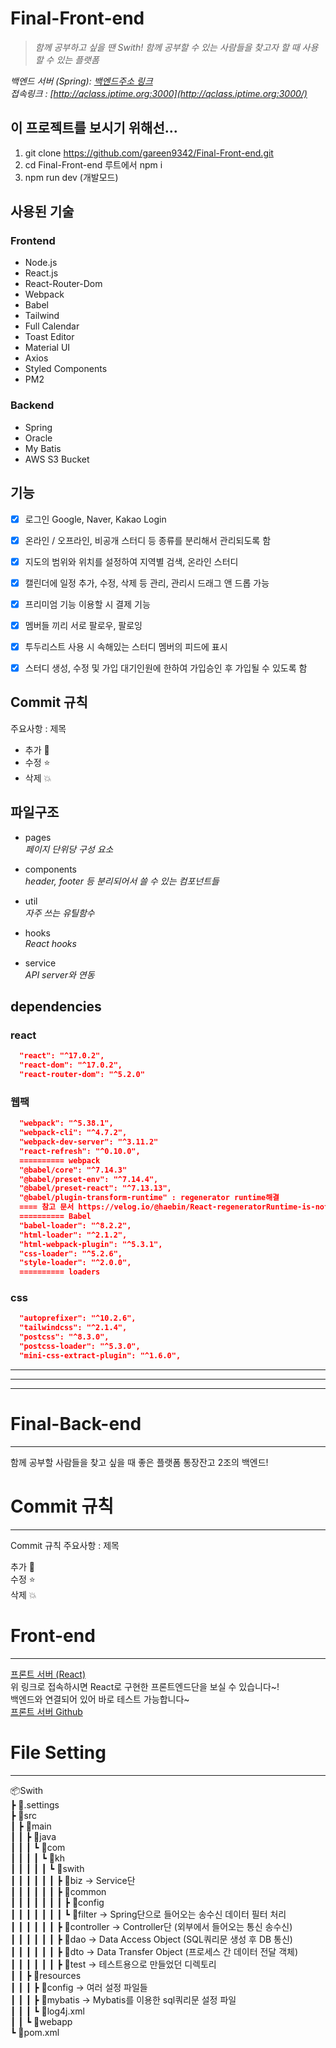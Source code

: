 # Final-Front-end

> _함께 공부하고 싶을 땐 Swith! 함께 공부할 수 있는 사람들을 찾고자 할 때 사용할 수 있는 플랫폼_    

_백엔드 서버 (Spring): [백엔드주소 링크](https://github.com/l4279625/Final-Back-end)_     
_접속링크 : [http://qclass.iptime.org:3000](http://qclass.iptime.org:3000/)_    

## 이 프로젝트를 보시기 위해선...

1. git clone https://github.com/gareen9342/Final-Front-end.git    
2. cd Final-Front-end 루트에서 npm i   
3. npm run dev (개발모드)    

## 사용된 기술   

### Frontend

- Node.js    
- React.js    
- React-Router-Dom
- Webpack    
- Babel    
- Tailwind    
- Full Calendar    
- Toast Editor   
- Material UI    
- Axios    
- Styled Components
- PM2       

### Backend   

- Spring    
- Oracle   
- My Batis    
- AWS S3 Bucket    

## 기능   

- [x] 로그인 Google, Naver, Kakao Login    
- [x] 온라인 / 오프라인, 비공개 스터디 등 종류를 분리해서 관리되도록 함    
- [x] 지도의 범위와 위치를 설정하여 지역별 검색, 온라인 스터디    
- [x] 캘린더에 일정 추가, 수정, 삭제 등 관리, 관리시 드래그 앤 드롭 가능    
- [x] 프리미엄 기능 이용할 시 결제 기능      
- [x] 멤버들 끼리 서로 팔로우, 팔로잉     
- [x] 투두리스트 사용 시 속해있는 스터디 멤버의 피드에 표시
- [x] 스터디 생성, 수정 및 가입 대기인원에 한하여 가입승인 후 가입될 수 있도록 함    


## Commit 규칙

주요사항 : 제목
- 추가 :whale: 
- 수정 :star:
- 삭제 :boom:


## 파일구조

- pages  
  _페이지 단위당 구성 요소_

- components  
  _header, footer 등 분리되어서 쓸 수 있는 컴포넌트들_

- util  
  _자주 쓰는 유틸함수_

- hooks  
  _React hooks_

- service  
  _API server와 연동_

## dependencies

### react

```json
  "react": "^17.0.2",
  "react-dom": "^17.0.2",
  "react-router-dom": "^5.2.0"
```

### 웹팩

```json
  "webpack": "^5.38.1",
  "webpack-cli": "^4.7.2",
  "webpack-dev-server": "^3.11.2"
  "react-refresh": "^0.10.0",
  ========== webpack
  "@babel/core": "^7.14.3"
  "@babel/preset-env": "^7.14.4",
  "@babel/preset-react": "^7.13.13",
  "@babel/plugin-transform-runtime" : regenerator runtime해결
  ==== 참고 문서 https://velog.io/@haebin/React-regeneratorRuntime-is-not-defined-%EC%97%90%EB%9F%AC-%ED%95%B4%EA%B2%B0
  ========== Babel
  "babel-loader": "^8.2.2",
  "html-loader": "^2.1.2",
  "html-webpack-plugin": "^5.3.1",
  "css-loader": "^5.2.6",
  "style-loader": "^2.0.0",
  ========== loaders
```

### css

```json
  "autoprefixer": "^10.2.6",
  "tailwindcss": "^2.1.4",
  "postcss": "^8.3.0",
  "postcss-loader": "^5.3.0",
  "mini-css-extract-plugin": "^1.6.0",
```

---
---
---

# Final-Back-end
---
함께 공부할 사람들을 찾고 싶을 때 좋은 플랫폼
통장잔고 2조의 백엔드!


# Commit 규칙
---
Commit 규칙
주요사항 : 제목

추가 🐳  
수정 ⭐  
삭제 💥  


# Front-end
---
[프론트 서버 (React)](http://qclass.iptime.org:3000)  
위 링크로 접속하시면 React로 구현한 프론트엔드단을 보실 수 있습니다~!  
백엔드와 연결되어 있어 바로 테스트 가능합니다~  
[프론트 서버 Github](https://github.com/gareen9342/Final-Front-end)  

# File Setting
---
📦Swith  
 ┣ 📂.settings  
 ┣ 📂src  
 ┃ ┣ 📂main  
 ┃ ┃ ┣ 📂java  
 ┃ ┃ ┃ ┗ 📂com  
 ┃ ┃ ┃ ┃ ┗ 📂kh  
 ┃ ┃ ┃ ┃ ┃ ┗ 📂swith  
 ┃ ┃ ┃ ┃ ┃ ┃ ┣ 📂biz -> Service단  
 ┃ ┃ ┃ ┃ ┃ ┃ ┣ 📂common  
 ┃ ┃ ┃ ┃ ┃ ┃ ┃ ┣ 📂config  
 ┃ ┃ ┃ ┃ ┃ ┃ ┃ ┗ 📂filter -> Spring단으로 들어오는 송수신 데이터 필터 처리  
 ┃ ┃ ┃ ┃ ┃ ┃ ┣ 📂controller -> Controller단 (외부에서 들어오는 통신 송수신)  
 ┃ ┃ ┃ ┃ ┃ ┃ ┣ 📂dao -> Data Access Object (SQL쿼리문 생성 후 DB 통신)  
 ┃ ┃ ┃ ┃ ┃ ┃ ┣ 📂dto -> Data Transfer Object (프로세스 간 데이터 전달 객체)  
 ┃ ┃ ┃ ┃ ┃ ┃ ┣ 📂test -> 테스트용으로 만들었던 디렉토리  
 ┃ ┃ ┣ 📂resources  
 ┃ ┃ ┃ ┣ 📂config -> 여러 설정 파일들  
 ┃ ┃ ┃ ┣ 📂mybatis -> Mybatis를 이용한 sql쿼리문 설정 파일  
 ┃ ┃ ┃ ┗ 📜log4j.xml  
 ┃ ┃ ┗ 📂webapp  
 ┗ 📜pom.xml  

